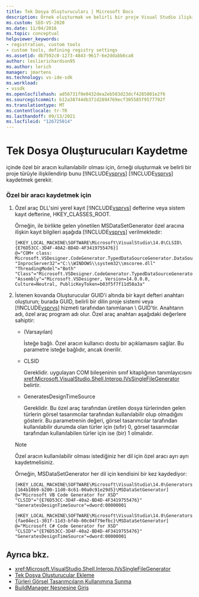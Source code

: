 ```yaml
---
title: Tek Dosya Oluşturucuları | Microsoft Docs
description: Örnek oluşturmak ve belirli bir proje Visual Studio ilişkilendirmek için özel bir aracı Visual Studio aracı kaydetmeyi öğrenin.
ms.custom: SEO-VS-2020
ms.date: 11/04/2016
ms.topic: conceptual
helpviewer_keywords:
- registration, custom tools
- custom tools, defining registry settings
ms.assetid: db7592c0-1273-4843-9617-6e2ddabb6ca8
author: leslierichardson95
ms.author: lerich
manager: jmartens
ms.technology: vs-ide-sdk
ms.workload:
- vssdk
ms.openlocfilehash: ad56731f0e0432dea2eb583d23dcf4285801e2f6
ms.sourcegitcommit: b12a38744db371d2894769ecf305585f9577792f
ms.translationtype: MT
ms.contentlocale: tr-TR
ms.lasthandoff: 09/13/2021
ms.locfileid: "126725014"
---
```

# <a name="registering-single-file-generators"></a>Tek Dosya Oluşturucuları Kaydetme
içinde özel bir aracın kullanılabilir olması için, örneği oluşturmak ve belirli bir proje türüyle ilişkilendirip bunu [!INCLUDE[vsprvs](../../code-quality/includes/vsprvs_md.md)] [!INCLUDE[vsprvs](../../code-quality/includes/vsprvs_md.md)] kaydetmek gerekir.

### <a name="to-register-a-custom-tool"></a>Özel bir aracı kaydetmek için

1. Özel araç DLL'sini yerel kayıt [!INCLUDE[vsprvs](../../code-quality/includes/vsprvs_md.md)] defterine veya sistem kayıt defterine, HKEY_CLASSES_ROOT.

    Örneğin, ile birlikte gelen yönetilen MSDataSetGenerator özel aracına ilişkin kayıt bilgileri aşağıda [!INCLUDE[vsprvs](../../code-quality/includes/vsprvs_md.md)] verilmektedir:

   ```
   [HKEY_LOCAL_MACHINE\SOFTWARE\Microsoft\VisualStudio\14.0\CLSID\{E76D53CC-3D4F-40A2-BD4D-4F3419755476}]
   @="COM+ class: Microsoft.VSDesigner.CodeGenerator.TypedDataSourceGenerator.DataSourceGeneratorWrapper"
   "InprocServer32"="C:\\WINDOWS\\system32\\mscoree.dll"
   "ThreadingModel"="Both"
   "Class"="Microsoft.VSDesigner.CodeGenerator.TypedDataSourceGenerator.DataSourceGeneratorWrapper"
   "Assembly"="Microsoft.VSDesigner, Version=14.0.0.0, Culture=Neutral, PublicKeyToken=b03f5f7f11d50a3a"
   ```

2. İstenen kovanda Oluşturucular GUID'i altında bir kayıt defteri anahtarı oluşturun; burada GUID, belirli bir dilin proje sistemi veya [!INCLUDE[vsprvs](../../code-quality/includes/vsprvs_md.md)] hizmeti tarafından tanımlanan \\  GUID'tir.  Anahtarın adı, özel araç program adı olur. Özel araç anahtarı aşağıdaki değerlere sahiptir:

   - (Varsayılan)

        İsteğe bağlı. Özel aracın kullanıcı dostu bir açıklamasını sağlar. Bu parametre isteğe bağlıdır, ancak önerilir.

   - CLSID

        Gereklidir. uygulayan COM bileşeninin sınıf kitaplığının tanımlayıcısını <xref:Microsoft.VisualStudio.Shell.Interop.IVsSingleFileGenerator> belirtir.

   - GeneratesDesignTimeSource

        Gereklidir. Bu özel araç tarafından üretilen dosya türlerinden gelen türlerin görsel tasarımcılar tarafından kullanılabilir olup olmadığını gösterir. Bu parametrenin değeri, görsel tasarımcılar tarafından kullanılabilir durumda olan türler için (sıfır) 0, görsel tasarımcılar tarafından kullanılabilen türler için ise (bir) 1 olmalıdır.

   > [!NOTE]
   > Özel aracın kullanılabilir olması istediğiniz her dil için özel aracı ayrı ayrı kaydetmelisiniz.

    Örneğin, MSDataSetGenerator her dil için kendisini bir kez kaydediyor:

   ```
   [HKEY_LOCAL_MACHINE\SOFTWARE\Microsoft\VisualStudio\14.0\Generators\{164b10b9-b200-11d0-8c61-00a0c91e29d5}\MSDataSetGenerator]
   @="Microsoft VB Code Generator for XSD"
   "CLSID"="{E76D53CC-3D4F-40a2-BD4D-4F3419755476}"
   "GeneratesDesignTimeSource"=dword:00000001

   [HKEY_LOCAL_MACHINE\SOFTWARE\Microsoft\VisualStudio\14.0\Generators\{fae04ec1-301f-11d3-bf4b-00c04f79efbc}\MSDataSetGenerator]
   @="Microsoft C# Code Generator for XSD"
   "CLSID"="{E76D53CC-3D4F-40a2-BD4D-4F3419755476}"
   "GeneratesDesignTimeSource"=dword:00000001
   ```

## <a name="see-also"></a>Ayrıca bkz.
- <xref:Microsoft.VisualStudio.Shell.Interop.IVsSingleFileGenerator>
- [Tek Dosya Oluşturucular Ekleme](../../extensibility/internals/implementing-single-file-generators.md)
- [Türleri Görsel Tasarımcıların Kullanımına Sunma](../../extensibility/internals/exposing-types-to-visual-designers.md)
- [BuildManager Nesnesine Giriş](/previous-versions/8f9kffa8(v=vs.140))